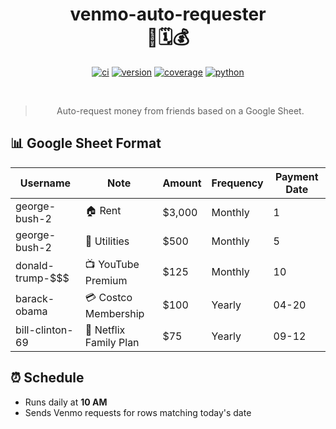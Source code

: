 <div align="center">

# venmo-auto-requester <br> 🤖🗓️💰

[![ci](https://github.com/sherifattia/venmo-auto-requester/actions/workflows/ci.yml/badge.svg)](https://github.com/sherifattia/venmo-auto-requester/actions/workflows/ci.yml)
[![version](https://img.shields.io/badge/release-v0.1.0-success?logo=github)](https://github.com/sherifattia/venmo-auto-requester/releases)
[![coverage](https://codecov.io/gh/sherifattia/venmo-auto-requester/graph/badge.svg?token=4G33EVU2LH)](https://codecov.io/gh/sherifattia/venmo-auto-requester)
[![python](https://img.shields.io/badge/python-3.10%20%7C%20security-yellow?logo=python&logoColor=white&labelColor=black)](https://devguide.python.org/versions/#full-chart)

<br>

> Auto-request money from friends based on a Google Sheet.

</div>

## 📊 Google Sheet Format

| Username            | Note                   | Amount | Frequency | Payment Date |
|---------------------|------------------------|--------|-----------|--------------|
| george-bush-2       | 🏠 Rent                | $3,000 | Monthly   | 1           |
| george-bush-2       | 🔌 Utilities           | $500   | Monthly   | 5           |
| donald-trump-$$$    | 📺 YouTube Premium     | $125   | Monthly   | 10          |
| barack-obama        | 💳 Costco Membership   | $100   | Yearly    | 04-20       |
| bill-clinton-69     | 🍿 Netflix Family Plan | $75    | Yearly    | 09-12       |

## ⏰ Schedule

- Runs daily at **10 AM**
- Sends Venmo requests for rows matching today's date
